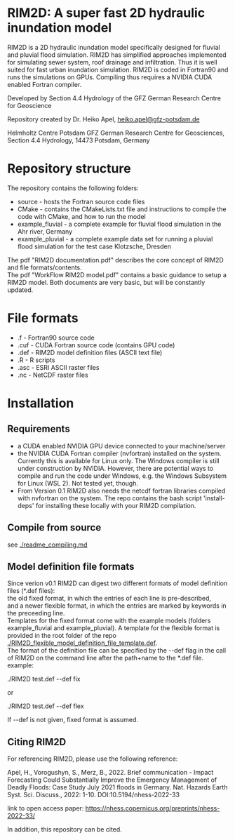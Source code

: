 # RIM2D: A super fast 2D hydraulic inundation model

RIM2D is a 2D hydraulic inundation model specifically designed for fluvial and pluvial flood simulation. RIM2D has simplified approaches implemented for simulating sewer system, roof drainage and infiltration. Thus it is well suited for fast urban inundation simulation. RIM2D is coded in Fortran90 and runs the simulations on GPUs. Compiling thus requires a NVIDIA CUDA enabled Fortran compiler.

Developed by Section 4.4 Hydrology of the GFZ German Research Centre for Geoscience

Repository created by Dr. Heiko Apel, heiko.apel@gfz-potsdam.de

Helmholtz Centre Potsdam GFZ German Research Centre for Geosciences, Section 4.4 Hydrology, 14473 Potsdam, Germany

# Repository structure

The repository contains the following folders:

* source - hosts the Fortran source code files
* CMake - contains the CMakeLists.txt file and instructions to compile the code with CMake, and how to run the model  
* example_fluvial - a complete example for fluvial flood simulation in the Ahr river, Germany
* example_pluvial - a complete example data set for running a pluvial flood simulation for the test case Klotzsche, Dresden

The pdf "RIM2D documentation.pdf" describes the core concept of RIM2D and file formats/contents.  
The pdf "WorkFlow RIM2D model.pdf" contains a basic guidance to setup a RIM2D model.
Both documents are very basic, but will be constantly updated.  

# File formats

* .f - Fortran90 source code
* .cuf - CUDA Fortran source code (contains GPU code)
* .def - RIM2D model definition files (ASCII text file)
* .R - R scripts
* .asc - ESRI ASCII raster files
* .nc - NetCDF raster files

# Installation

## Requirements

* a CUDA enabled NVIDIA GPU device connected to your machine/server
* the NVIDIA CUDA Fortran compiler (nvfortran) installed on the system. Currently this is available for Linux only. The Windows compiler is still under construction by NVIDIA. However, there are potential ways to compile and run the code under Windows, e.g. the Windows Subsystem for Linux (WSL 2). Not tested yet, though.
* From Version 0.1 RIM2D also needs the netcdf fortran libraries compiled with nvfortran on the system. The repo contains the bash script 'install-deps' for installing these locally with your RIM2D compilation.

## Compile from source

see [./readme_compiling.md](./readme_compiling.md)

## Model definition file formats  

Since verion v0.1 RIM2D can digest two different formats of model definition files (*.def files):   
the old fixed format, in which the entries of each line is pre-described,   
and a newer flexible format, in which the entries are marked by keywords in the preceeding line.   
Templates for the fixed format come with the example models (folders example_fluvial and example_pluvial). A template for the flexible format is provided in the root folder of the repo [./RIM2D_flexible_model_definition_file_template.def](RIM2D_flexible_model_definition_file_template.def).  
The format of the definition file can be specified by the --def flag in the call of RIM2D on the command line after the path+name to the *.def file. example:  

./RIM2D test.def --def fix  

or  

./RIM2D test.def --def flex  

If --def is not given, fixed format is assumed.

## Citing RIM2D

For referencing RIM2D, please use the following reference:

Apel, H., Vorogushyn, S., Merz, B., 2022. Brief communication - Impact Forecasting Could Substantially Improve the Emergency Management of Deadly Floods: Case Study July 2021 floods in Germany. Nat. Hazards Earth Syst. Sci. Discuss., 2022: 1-10. DOI:10.5194/nhess-2022-33

link to open access paper: https://nhess.copernicus.org/preprints/nhess-2022-33/

In addition, this repository can be cited.

